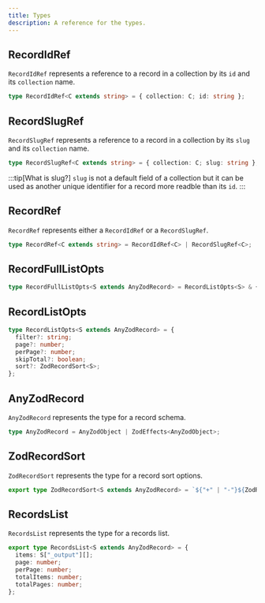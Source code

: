 ```yaml
---
title: Types
description: A reference for the types.
---
```


## RecordIdRef

`RecordIdRef` represents a reference to a record in a collection by its `id` and its `collection` name.

```ts
type RecordIdRef<C extends string> = { collection: C; id: string };
```

## RecordSlugRef

`RecordSlugRef` represents a reference to a record in a collection by its `slug` and its `collection` name.

```ts
type RecordSlugRef<C extends string> = { collection: C; slug: string };
```

:::tip[What is slug?]
`slug` is not a default field of a collection but it can be used as another unique identifier for a record more readble than its `id`.
:::

## RecordRef

`RecordRef` represents either a `RecordIdRef` or a `RecordSlugRef`.

```ts
type RecordRef<C extends string> = RecordIdRef<C> | RecordSlugRef<C>;
```

## RecordFullListOpts

```ts
type RecordFullListOpts<S extends AnyZodRecord> = RecordListOpts<S> & { batch?: number };
```

## RecordListOpts

```ts
type RecordListOpts<S extends AnyZodRecord> = {
  filter?: string;
  page?: number;
  perPage?: number;
  skipTotal?: boolean;
  sort?: ZodRecordSort<S>;
};
```

## AnyZodRecord

`AnyZodRecord` represents the type for a record schema.

```ts
type AnyZodRecord = AnyZodObject | ZodEffects<AnyZodObject>;
```

## ZodRecordSort

`ZodRecordSort` represents the type for a record sort options.

```ts
export type ZodRecordSort<S extends AnyZodRecord> = `${"+" | "-"}${ZodRecordMainKeys<S>}` | "@random";
```

## RecordsList

`RecordsList` represents the type for a records list.

```ts
export type RecordsList<S extends AnyZodRecord> = {
  items: S["_output"][];
  page: number;
  perPage: number;
  totalItems: number;
  totalPages: number;
};
```
